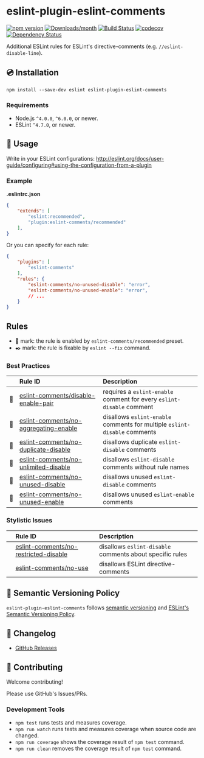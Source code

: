 # eslint-plugin-eslint-comments

[![npm version](https://img.shields.io/npm/v/eslint-plugin-eslint-comments.svg)](https://www.npmjs.com/package/eslint-plugin-eslint-comments)
[![Downloads/month](https://img.shields.io/npm/dm/eslint-plugin-eslint-comments.svg)](http://www.npmtrends.com/eslint-plugin-eslint-comments)
[![Build Status](https://travis-ci.org/mysticatea/eslint-plugin-eslint-comments.svg?branch=master)](https://travis-ci.org/mysticatea/eslint-plugin-eslint-comments)
[![codecov](https://codecov.io/gh/mysticatea/eslint-plugin-eslint-comments/branch/master/graph/badge.svg)](https://codecov.io/gh/mysticatea/eslint-plugin-eslint-comments)
[![Dependency Status](https://david-dm.org/mysticatea/eslint-plugin-eslint-comments.svg)](https://david-dm.org/mysticatea/eslint-plugin-eslint-comments)

Additional ESLint rules for ESLint's directive-comments (e.g. `//eslint-disable-line`).

## 💿 Installation

```
npm install --save-dev eslint eslint-plugin-eslint-comments
```

### Requirements

- Node.js `^4.0.0`, `^6.0.0`, or newer.
- ESLint `^4.7.0`, or newer.

## 📖 Usage

Write in your ESLint configurations: http://eslint.org/docs/user-guide/configuring#using-the-configuration-from-a-plugin

### Example

**.eslintrc.json**

```json
{
    "extends": [
        "eslint:recommended",
        "plugin:eslint-comments/recommended"
    ],
}
```

Or you can specify for each rule:

```json
{
    "plugins": [
        "eslint-comments"
    ],
    "rules": {
        "eslint-comments/no-unused-disable": "error",
        "eslint-comments/no-unused-enable": "error",
        // ...
    }
}
```

## Rules

- 🌟 mark: the rule is enabled by `eslint-comments/recommended` preset.
- ✒️ mark: the rule is fixable by `eslint --fix` command.

<!--RULES_TABLE_START-->
### Best Practices

|    | Rule ID | Description |
|:---|:--------|:------------|
| 🌟 | [eslint-comments/disable-enable-pair](./docs/rules/eslint-comments/disable-enable-pair.md) | requires a `eslint-enable` comment for every `eslint-disable` comment |
| 🌟 | [eslint-comments/no-aggregating-enable](./docs/rules/eslint-comments/no-aggregating-enable.md) | disallows `eslint-enable` comments for multiple `eslint-disable` comments |
| 🌟 | [eslint-comments/no-duplicate-disable](./docs/rules/eslint-comments/no-duplicate-disable.md) | disallows duplicate `eslint-disable` comments |
| 🌟 | [eslint-comments/no-unlimited-disable](./docs/rules/eslint-comments/no-unlimited-disable.md) | disallows `eslint-disable` comments without rule names |
| 🌟 | [eslint-comments/no-unused-disable](./docs/rules/eslint-comments/no-unused-disable.md) | disallows unused `eslint-disable` comments |
| 🌟 | [eslint-comments/no-unused-enable](./docs/rules/eslint-comments/no-unused-enable.md) | disallows unused `eslint-enable` comments |

### Stylistic Issues

|    | Rule ID | Description |
|:---|:--------|:------------|
|  | [eslint-comments/no-restricted-disable](./docs/rules/eslint-comments/no-restricted-disable.md) | disallows `eslint-disable` comments about specific rules |
|  | [eslint-comments/no-use](./docs/rules/eslint-comments/no-use.md) | disallows ESLint directive-comments |

<!--RULES_TABLE_END-->

## 🚥 Semantic Versioning Policy

`eslint-plugin-eslint-comments` follows [semantic versioning](http://semver.org/) and [ESLint's Semantic Versioning Policy](https://github.com/eslint/eslint#semantic-versioning-policy).

## 📰 Changelog

- [GitHub Releases](https://github.com/mysticatea/eslint-plugin-eslint-comments/releases)

## 🍻 Contributing

Welcome contributing!

Please use GitHub's Issues/PRs.

### Development Tools

- `npm test` runs tests and measures coverage.
- `npm run watch` runs tests and measures coverage when source code are changed.
- `npm run coverage` shows the coverage result of `npm test` command.
- `npm run clean` removes the coverage result of `npm test` command.
